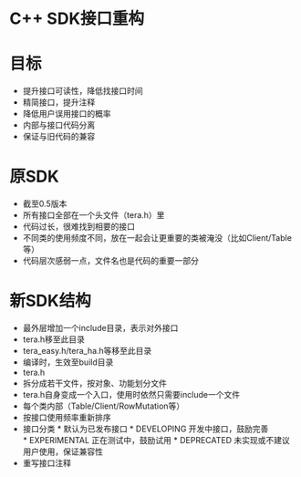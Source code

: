 # C++ SDK接口重构

# 目标

  * 提升接口可读性，降低找接口时间
  * 精简接口，提升注释
  * 降低用户误用接口的概率
  * 内部与接口代码分离
  * 保证与旧代码的兼容
 
# 原SDK

  * 截至0.5版本
  * 所有接口全部在一个头文件（tera.h）里
   * 代码过长，很难找到相要的接口
   * 不同类的使用频度不同，放在一起会让更重要的类被淹没（比如Client/Table等）
   * 代码层次感弱一点，文件名也是代码的重要一部分
   
# 新SDK结构

  * 最外层增加一个include目录，表示对外接口
   * tera.h移至此目录
   * tera_easy.h/tera_ha.h等移至此目录
   * 编译时，生效至build目录
  * tera.h
   * 拆分成若干文件，按对象、功能划分文件
   * tera.h自身变成一个入口，使用时依然只需要include一个文件
  * 每个类内部（Table/Client/RowMutation等）
   * 按接口使用频率重新排序
   * 接口分类
    * 默认为已发布接口
    * DEVELOPING 开发中接口，鼓励完善    
    * EXPERIMENTAL 正在测试中，鼓励试用
    * DEPRECATED 未实现或不建议用户使用，保证兼容性
  * 重写接口注释
